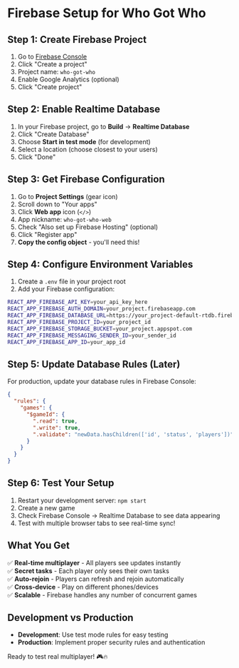 # Firebase Setup for Who Got Who

## Step 1: Create Firebase Project

1. Go to [Firebase Console](https://console.firebase.google.com/)
2. Click "Create a project" 
3. Project name: `who-got-who`
4. Enable Google Analytics (optional)
5. Click "Create project"

## Step 2: Enable Realtime Database

1. In your Firebase project, go to **Build** → **Realtime Database**
2. Click "Create Database"
3. Choose **Start in test mode** (for development)
4. Select a location (choose closest to your users)
5. Click "Done"

## Step 3: Get Firebase Configuration

1. Go to **Project Settings** (gear icon)
2. Scroll down to "Your apps"
3. Click **Web app** icon (`</>`)
4. App nickname: `who-got-who-web`
5. Check "Also set up Firebase Hosting" (optional)
6. Click "Register app"
7. **Copy the config object** - you'll need this!

## Step 4: Configure Environment Variables

1. Create a `.env` file in your project root
2. Add your Firebase configuration:

```bash
REACT_APP_FIREBASE_API_KEY=your_api_key_here
REACT_APP_FIREBASE_AUTH_DOMAIN=your_project.firebaseapp.com
REACT_APP_FIREBASE_DATABASE_URL=https://your_project-default-rtdb.firebaseio.com
REACT_APP_FIREBASE_PROJECT_ID=your_project_id
REACT_APP_FIREBASE_STORAGE_BUCKET=your_project.appspot.com
REACT_APP_FIREBASE_MESSAGING_SENDER_ID=your_sender_id
REACT_APP_FIREBASE_APP_ID=your_app_id
```

## Step 5: Update Database Rules (Later)

For production, update your database rules in Firebase Console:

```json
{
  "rules": {
    "games": {
      "$gameId": {
        ".read": true,
        ".write": true,
        ".validate": "newData.hasChildren(['id', 'status', 'players'])"
      }
    }
  }
}
```

## Step 6: Test Your Setup

1. Restart your development server: `npm start`
2. Create a new game
3. Check Firebase Console → Realtime Database to see data appearing
4. Test with multiple browser tabs to see real-time sync!

## What You Get

✅ **Real-time multiplayer** - All players see updates instantly  
✅ **Secret tasks** - Each player only sees their own tasks  
✅ **Auto-rejoin** - Players can refresh and rejoin automatically  
✅ **Cross-device** - Play on different phones/devices  
✅ **Scalable** - Firebase handles any number of concurrent games  

## Development vs Production

- **Development**: Use test mode rules for easy testing
- **Production**: Implement proper security rules and authentication

Ready to test real multiplayer! 🎮🔥 